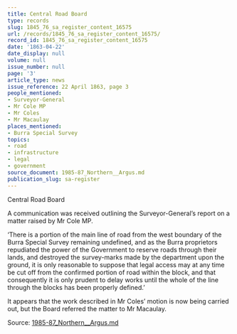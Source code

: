 ```yaml
---
title: Central Road Board
type: records
slug: 1845_76_sa_register_content_16575
url: /records/1845_76_sa_register_content_16575/
record_id: 1845_76_sa_register_content_16575
date: '1863-04-22'
date_display: null
volume: null
issue_number: null
page: '3'
article_type: news
issue_reference: 22 April 1863, page 3
people_mentioned:
- Surveyor-General
- Mr Cole MP
- Mr Coles
- Mr Macaulay
places_mentioned:
- Burra Special Survey
topics:
- road
- infrastructure
- legal
- government
source_document: 1985-87_Northern__Argus.md
publication_slug: sa-register
---
```


Central Road Board

A communication was received outlining the Surveyor-General’s report on a matter raised by Mr Cole MP.

‘There is a portion of the main line of road from the west boundary of the Burra Special Survey remaining undefined, and as the Burra proprietors repudiated the power of the Government to reserve roads through their lands, and destroyed the survey-marks made by the department upon the ground, it is only reasonable to suppose that legal access may at any time be cut off from the confirmed portion of road within the block, and that consequently it is only prudent to delay works until the whole of the line through the blocks has been properly defined.’

It appears that the work described in Mr Coles’ motion is now being carried out, but the Board referred the matter to Mr Macaulay.

Source: [1985-87_Northern__Argus.md](/downloads/markdown/1985-87_Northern__Argus.md)
